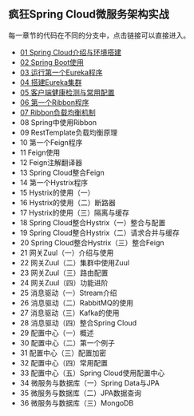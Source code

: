 ## 疯狂Spring Cloud微服务架构实战

每一章节的代码在不同的分支中，点击链接可以直接进入。

- [01 Spring Cloud介绍与环境搭建](https://github.com/elegance/spring-cloud/tree/1-01)
- [02 Spring Boot使用](https://github.com/elegance/spring-cloud/tree/1-02/first-spring-boot)
- [03 运行第一个Eureka程序](https://github.com/elegance/spring-cloud/tree/1-03/first-eureka)
- [04 搭建Eureka集群](https://github.com/elegance/spring-cloud/tree/1-04/first-eureka)
- [05 客户端健康检测与常用配置](https://github.com/elegance/spring-cloud/tree/1-05/eureka-conf-health)
- [06 第一个Ribbon程序](https://github.com/elegance/spring-cloud/tree/1-06/first-ribbon)
- [07 Ribbon负载均衡机制](https://github.com/elegance/spring-cloud/tree/1-07/ribbon-1-07)
- 08 Spring中使用Ribbon
- 09 RestTemplate负载均衡原理
- 10 第一个Feign程序
- 11 Feign使用
- 12 Feign注解翻译器
- 13 Spring Cloud整合Feign
- 14 第一个Hystrix程序
- 15 Hystrix的使用（一）
- 16 Hystrix的使用（二）断路器
- 17 Hystrix的使用（三）隔离与缓存
- 18 Spring Cloud整合Hystrix（一）整合与配置
- 19 Spring Cloud整合Hystrix（二）请求合并与缓存
- 20 Spring Cloud整合Hystrix（三）整合Feign
- 21 网关Zuul（一）介绍与使用
- 22 网关Zuul（二）集群中使用Zuul
- 23 网关Zuul（三）路由配置
- 24 网关Zuul（四）功能进阶
- 25 消息驱动（一）Stream介绍
- 26 消息驱动（二）RabbitMQ的使用
- 27 消息驱动（三）Kafka的使用
- 28 消息驱动（四）整合Spring Cloud
- 29 配置中心（一）概述
- 30 配置中心（二）第一个例子
- 31 配置中心（三）配置加密
- 32 配置中心（四）常用配置
- 33 配置中心（五）Spring Cloud使用配置中心
- 34 微服务与数据库（一）Spring Data与JPA
- 35 微服务与数据库（二）JPA数据查询
- 36 微服务与数据库（三）MongoDB